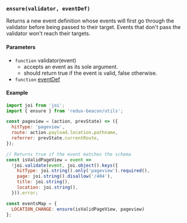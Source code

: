 ### `ensure(validator, eventDef)`

Returns a new event definition whose events will first go through the validator
before being passed to their target. Events that don't pass the validator won't
reach their targets.

#### Parameters
 * `function` validator(event)
   * accepts an event as its sole argument.
   * should return true if the event is valid, false otherwise.
 * `function` [eventDef](../api/event-definition.md)

#### Example

```js
import joi from 'joi';
import { ensure } from 'redux-beacon/utils';

const pageview = (action, prevState) => ({
  hitType: 'pageview',
  route: action.payload.location.pathname,
  referrer: prevState.currentRoute,
});

// Returns true if the event matches the schema
const isValidPageView = event =>
  !joi.validate(event, joi.object().keys({
    hitType: joi.string().only('pageview').required(),
    page: joi.string().disallow('/404'),
    title: joi.string(),
    location: joi.string(),
  })).error;

const eventsMap = {
  LOCATION_CHANGE: ensure(isValidPageView, pageview)
};
```
